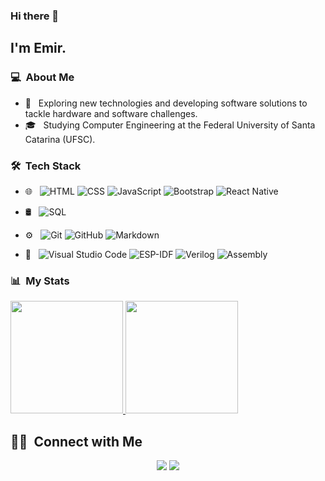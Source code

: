 ### Hi there 👋

## I'm Emir.

### 💻 &nbsp;About Me 

- 🤔 &nbsp; Exploring new technologies and developing software solutions to tackle hardware and software challenges.
- 🎓 &nbsp; Studying Computer Engineering at the Federal University of Santa Catarina (UFSC).

### 🛠 &nbsp;Tech Stack

- 🌐 &nbsp;
  ![HTML](https://img.shields.io/badge/-HTML-333333?style=flat&logo=HTML5)
  ![CSS](https://img.shields.io/badge/-CSS-333333?style=flat&logo=CSS3&logoColor=1572B6)
  ![JavaScript](https://img.shields.io/badge/-JavaScript-333333?style=flat&logo=javascript)
  ![Bootstrap](https://img.shields.io/badge/-Bootstrap-333333?style=flat&logo=bootstrap&logoColor=563D7C)
  ![React Native](https://img.shields.io/badge/-React%20Native-333333?style=flat&logo=react)
  
- 🛢 &nbsp;
  ![SQL](https://img.shields.io/badge/-SQL-333333?style=flat&logo=postgresql)
  
- ⚙️ &nbsp;
  ![Git](https://img.shields.io/badge/-Git-333333?style=flat&logo=git)
  ![GitHub](https://img.shields.io/badge/-GitHub-333333?style=flat&logo=github)
  ![Markdown](https://img.shields.io/badge/-Markdown-333333?style=flat&logo=markdown)
  
- 🔧 &nbsp;
  ![Visual Studio Code](https://img.shields.io/badge/-Visual%20Studio%20Code-333333?style=flat&logo=visual-studio-code&logoColor=007ACC)
  ![ESP-IDF](https://img.shields.io/badge/-ESP--IDF-333333?style=flat&logo=espressif)
  ![Verilog](https://img.shields.io/badge/-Verilog-333333?style=flat)
  ![Assembly](https://img.shields.io/badge/-Assembly-333333?style=flat)

### 📊 &nbsp;My Stats

<p>
<a href="https://github.com/pitaemir">
  <img height="180em" src="https://github-readme-stats.vercel.app/api?username=pitaemir&show_icons=true&theme=radical" />
  <img height="180em" src="https://github-readme-stats-eight-theta.vercel.app/api/top-langs/?username=pitaemir&theme=radical&layout=compact" />
</a>
</p>

##  🤝🏻 &nbsp;Connect with Me

<p align="center">
<a href="mailto:youremail@example.com"><img src="https://img.shields.io/badge/-youremail@example.com-D14836?style=flat-square&logo=Gmail&logoColor=white"/></a>
<a href="https://www.linkedin.com/in/yourlinkedinprofile"><img src="https://img.shields.io/badge/-Your%20LinkedIn-0077B5?style=flat-square&logo=Linkedin&logoColor=white"/></a>
</p>

<!--
**pitaemir/pitaemir** is a ✨ _special_ ✨ repository because its `README.md` (this file) appears on your GitHub profile.
-->
